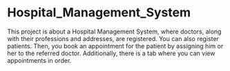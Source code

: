 # Hospital_Management_System
This project is about a Hospital Management System, where doctors, along with their professions and addresses, are registered. You can also register patients. Then, you book an appointment for the patient by assigning him or her to the referred doctor. Additionally, there is a tab where you can view appointments in order.
